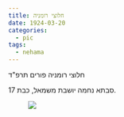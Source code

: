 ```yaml
---
title: חלוצי רומניה
date: 1924-03-20
categories:
  - pic
tags:
  - nehama
---
```


חלוצי רומניה פורים תרפ"ד

סבתא נחמה יושבת משמאל, כבת 17.

<figure class="half">
    <a  href="/haskindocs/assets/images/1924-03-20-nehama-karaban-haskin.jpg">
    <img src="/haskindocs/assets/images/1924-03-20-nehama-karaban-haskin.jpg"></a>
</figure>


